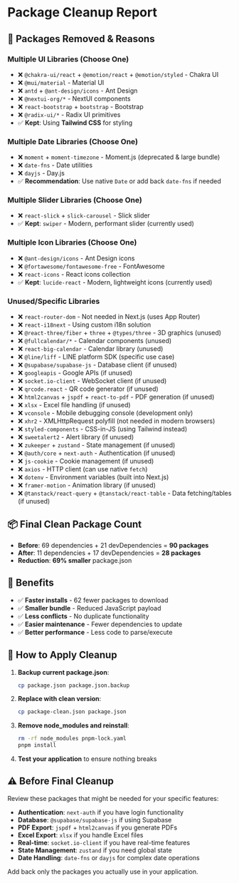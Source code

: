 # Package Cleanup Report

## 🧹 **Packages Removed & Reasons**

### **Multiple UI Libraries (Choose One)**
- ❌ `@chakra-ui/react` + `@emotion/react` + `@emotion/styled` - Chakra UI
- ❌ `@mui/material` - Material UI  
- ❌ `antd` + `@ant-design/icons` - Ant Design
- ❌ `@nextui-org/*` - NextUI components
- ❌ `react-bootstrap` + `bootstrap` - Bootstrap
- ❌ `@radix-ui/*` - Radix UI primitives
- ✅ **Kept**: Using **Tailwind CSS** for styling

### **Multiple Date Libraries (Choose One)**
- ❌ `moment` + `moment-timezone` - Moment.js (deprecated & large bundle)
- ❌ `date-fns` - Date utilities
- ❌ `dayjs` - Day.js
- ✅ **Recommendation**: Use native `Date` or add back `date-fns` if needed

### **Multiple Slider Libraries (Choose One)**
- ❌ `react-slick` + `slick-carousel` - Slick slider
- ✅ **Kept**: `swiper` - Modern, performant slider (currently used)

### **Multiple Icon Libraries (Choose One)**
- ❌ `@ant-design/icons` - Ant Design icons
- ❌ `@fortawesome/fontawesome-free` - FontAwesome
- ❌ `react-icons` - React icons collection
- ✅ **Kept**: `lucide-react` - Modern, lightweight icons (currently used)

### **Unused/Specific Libraries**
- ❌ `react-router-dom` - Not needed in Next.js (uses App Router)
- ❌ `react-i18next` - Using custom i18n solution
- ❌ `@react-three/fiber` + `three` + `@types/three` - 3D graphics (unused)
- ❌ `@fullcalendar/*` - Calendar components (unused)
- ❌ `react-big-calendar` - Calendar library (unused)
- ❌ `@line/liff` - LINE platform SDK (specific use case)
- ❌ `@supabase/supabase-js` - Database client (if unused)
- ❌ `googleapis` - Google APIs (if unused)
- ❌ `socket.io-client` - WebSocket client (if unused)
- ❌ `qrcode.react` - QR code generator (if unused)
- ❌ `html2canvas` + `jspdf` + `react-to-pdf` - PDF generation (if unused)
- ❌ `xlsx` - Excel file handling (if unused)
- ❌ `vconsole` - Mobile debugging console (development only)
- ❌ `xhr2` - XMLHttpRequest polyfill (not needed in modern browsers)
- ❌ `styled-components` - CSS-in-JS (using Tailwind instead)
- ❌ `sweetalert2` - Alert library (if unused)
- ❌ `zukeeper` + `zustand` - State management (if unused)
- ❌ `@auth/core` + `next-auth` - Authentication (if unused)
- ❌ `js-cookie` - Cookie management (if unused)
- ❌ `axios` - HTTP client (can use native `fetch`)
- ❌ `dotenv` - Environment variables (built into Next.js)
- ❌ `framer-motion` - Animation library (if unused)
- ❌ `@tanstack/react-query` + `@tanstack/react-table` - Data fetching/tables (if unused)

## 📦 **Final Clean Package Count**
- **Before**: 69 dependencies + 21 devDependencies = **90 packages**
- **After**: 11 dependencies + 17 devDependencies = **28 packages**
- **Reduction**: **69% smaller** package.json

## 🚀 **Benefits**
- ✅ **Faster installs** - 62 fewer packages to download
- ✅ **Smaller bundle** - Reduced JavaScript payload  
- ✅ **Less conflicts** - No duplicate functionality
- ✅ **Easier maintenance** - Fewer dependencies to update
- ✅ **Better performance** - Less code to parse/execute

## 🔄 **How to Apply Cleanup**

1. **Backup current package.json**:
   ```bash
   cp package.json package.json.backup
   ```

2. **Replace with clean version**:
   ```bash
   cp package-clean.json package.json
   ```

3. **Remove node_modules and reinstall**:
   ```bash
   rm -rf node_modules pnpm-lock.yaml
   pnpm install
   ```

4. **Test your application** to ensure nothing breaks

## ⚠️ **Before Final Cleanup**

Review these packages that might be needed for your specific features:
- **Authentication**: `next-auth` if you have login functionality
- **Database**: `@supabase/supabase-js` if using Supabase
- **PDF Export**: `jspdf` + `html2canvas` if you generate PDFs
- **Excel Export**: `xlsx` if you handle Excel files
- **Real-time**: `socket.io-client` if you have real-time features
- **State Management**: `zustand` if you need global state
- **Date Handling**: `date-fns` or `dayjs` for complex date operations

Add back only the packages you actually use in your application. 